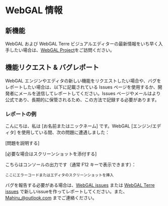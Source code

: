 # WebGAL 情報

## 新機能

WebGAL および WebGAL Terre ビジュアルエディターの最新情報をいち早く入手したい場合は、[WebGAL Project](https://github.com/users/MakinoharaShoko/projects/1)をご訪問ください。

## 機能リクエスト & バグレポート

WebGAL エンジンやエディタの新しい機能をリクエストしたい場合や、バグをレポートしたい場合は、以下に記載されている Issues ページを使用するか、開発者にメールを送信してレポートしてください。Issues ページやメールはより公式であり、長期的に保管されるため、この方法で記録する必要があります。

### レポートの例

こんにちは、私は [お名前またはニックネーム] です。WebGAL [エンジン/エディタ] を使用している間、次の問題に遭遇しました：

[問題を説明する]

[必要な場合はスクリーンショットを添付する]

こちらはコンソールの出力です（通常 F12 キーで表示できます）：

```
ここにエラーコードまたはエディタのスクリーンショットを挿入
```

バグを報告する必要がある場合は、[WebGAL issues](https://github.com/MakinoharaShoko/WebGAL/issues) または [WebGAL Terre issues](https://github.com/MakinoharaShoko/WebGAL_Terre/issues) で新しいissueを作ってレポートしてください。また、Mahiru_@outlook.com までご連絡ください。

